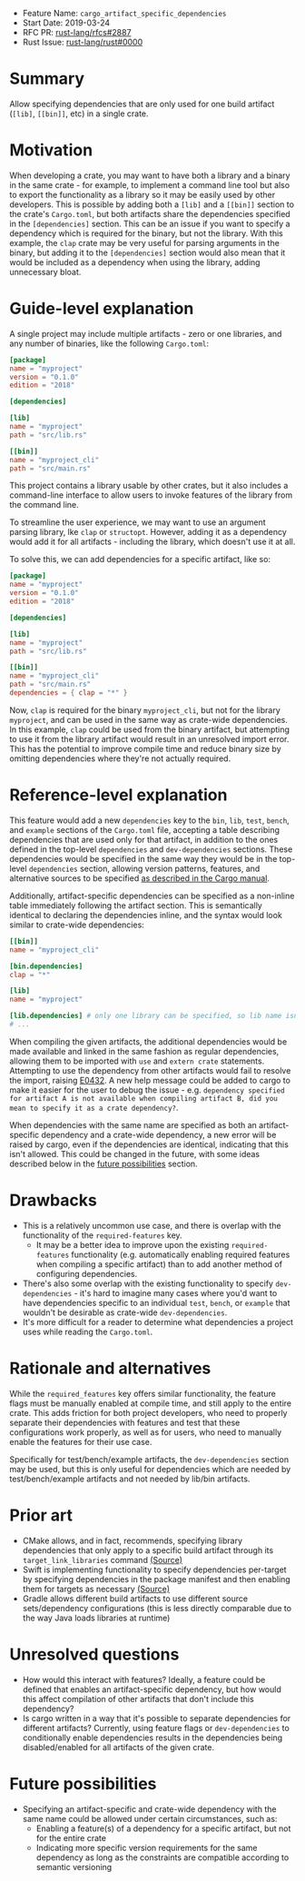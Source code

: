 - Feature Name: `cargo_artifact_specific_dependencies`
- Start Date: 2019-03-24
- RFC PR: [rust-lang/rfcs#2887](https://github.com/rust-lang/rfcs/pull/2887)
- Rust Issue: [rust-lang/rust#0000](https://github.com/rust-lang/rust/issues/0000)

# Summary
[summary]: #summary

Allow specifying dependencies that are only used for one build artifact (`[lib]`, `[[bin]]`, etc) in a single crate.

# Motivation
[motivation]: #motivation

When developing a crate, you may want to have both a library and a binary in the same crate - for example, to implement a command line tool but also to export the functionality as a library so it may be easily used by other developers. This is possible by adding both a `[lib]` and a `[[bin]]` section to the crate's `Cargo.toml`, but both artifacts share the dependencies specified in the `[dependencies]` section. This can be an issue if you want to specify a dependency which is required for the binary, but not the library. With this example, the `clap` crate may be very useful for parsing arguments in the binary, but adding it to the `[dependencies]` section would also mean that it would be included as a dependency when using the library, adding unnecessary bloat.

# Guide-level explanation
[guide-level-explanation]: #guide-level-explanation

A single project may include multiple artifacts - zero or one libraries, and any number of binaries, like the following `Cargo.toml`:

```toml
[package]
name = "myproject"
version = "0.1.0"
edition = "2018"

[dependencies]

[lib]
name = "myproject"
path = "src/lib.rs"

[[bin]]
name = "myproject_cli"
path = "src/main.rs"
```

This project contains a library usable by other crates, but it also includes a command-line interface to allow users to invoke features of the library from the command line.

To streamline the user experience, we may want to use an argument parsing library, lke `clap` or `structopt`. However, adding it as a dependency would add it for all artifacts - including the library, which doesn't use it at all.

To solve this, we can add dependencies for a specific artifact, like so:

```toml
[package]
name = "myproject"
version = "0.1.0"
edition = "2018"

[dependencies]

[lib]
name = "myproject"
path = "src/lib.rs"

[[bin]]
name = "myproject_cli"
path = "src/main.rs"
dependencies = { clap = "*" }
```

Now, `clap` is required for the binary `myproject_cli`, but not for the library `myproject`, and can be used in the same way as crate-wide dependencies. In this example, `clap` could be used from the binary artifact, but attempting to use it from the library artifact would result in an unresolved import error. This has the potential to improve compile time and reduce binary size by omitting dependencies where they're not actually required. 

# Reference-level explanation
[reference-level-explanation]: #reference-level-explanation

This feature would add a new `dependencies` key to the `bin`, `lib`, `test`, `bench`, and `example` sections of the `Cargo.toml` file, accepting a table describing dependencies that are used only for that artifact, in addition to the ones defined in the top-level `dependencies` and `dev-dependencies` sections. These dependencies would be specified in the same way they would be in the top-level `dependencies` section, allowing version patterns, features, and alternative sources to be specified [as described in the Cargo manual](https://doc.rust-lang.org/cargo/reference/specifying-dependencies.html).

Additionally, artifact-specific dependencies can be specified as a non-inline table immediately following the artifact section. This is semantically identical to declaring the dependencies inline, and the syntax would look similar to crate-wide dependencies:

```toml
[[bin]]
name = "myproject_cli"

[bin.dependencies]
clap = "*"

[lib]
name = "myproject"

[lib.dependencies] # only one library can be specified, so lib name isn't required
# ...
```

When compiling the given artifacts, the additional dependencies would be made available and linked in the same fashion as regular dependencies, allowing them to be imported with `use` and `extern crate` statements. Attempting to use the dependency from other artifacts would fail to resolve the import, raising [E0432](https://doc.rust-lang.org/error-index.html#E0432). A new help message could be added to cargo to make it easier for the user to debug the issue - e.g. `dependency specified for artifact A is not available when compiling artifact B, did you mean to specify it as a crate dependency?`.

When dependencies with the same name are specified as both an artifact-specific dependency and a crate-wide dependency, a new error will be raised by cargo, even if the dependencies are identical, indicating that this isn't allowed. This could be changed in the future, with some ideas described below in the [future possibilities](#future-possibilities) section.

# Drawbacks
[drawbacks]: #drawbacks

- This is a relatively uncommon use case, and there is overlap with the functionality of the `required-features` key.
  - It may be a better idea to improve upon the existing `required-features` functionality (e.g. automatically enabling required features when compiling a specific artifact) than to add another method of configuring dependencies.
- There's also some overlap with the existing functionality to specify `dev-dependencies` - it's hard to imagine many cases where you'd want to have dependencies specific to an individual `test`, `bench`, or `example` that wouldn't be desirable as crate-wide `dev-dependencies`.
- It's more difficult for a reader to determine what dependencies a project uses while reading the `Cargo.toml`.

# Rationale and alternatives
[rationale-and-alternatives]: #rationale-and-alternatives

While the `required_features` key offers similar functionality, the feature flags must be manually enabled at compile time, and still apply to the entire crate. This adds friction for both project developers, who need to properly separate their dependencies with features and test that these configurations work properly, as well as for users, who need to manually enable the features for their use case.

Specifically for test/bench/example artifacts, the `dev-dependencies` section may be used, but this is only useful for dependencies which are needed by test/bench/example artifacts and not needed by lib/bin artifacts.

# Prior art
[prior-art]: #prior-art

- CMake allows, and in fact, recommends, specifying library dependencies that only apply to a specific build artifact through its `target_link_libraries` command [(Source)](https://cmake.org/cmake/help/latest/command/target_link_libraries.html)
- Swift is implementing functionality to specify dependencies per-target by specifying dependencies in the package manifest and then enabling them for targets as necessary [(Source)](https://github.com/apple/swift-evolution/blob/master/proposals/0226-package-manager-target-based-dep-resolution.md)
- Gradle allows different build artifacts to use different source sets/dependency configurations (this is less directly comparable due to the way Java loads libraries at runtime)

# Unresolved questions
[unresolved-questions]: #unresolved-questions

- How would this interact with features? Ideally, a feature could be defined that enables an artifact-specific dependency, but how would this affect compilation of other artifacts that don't include this dependency?
- Is cargo written in a way that it's possible to separate dependencies for different artifacts? Currently, using feature flags or `dev-dependencies` to conditionally enable dependencies results in the dependencies being disabled/enabled for all artifacts of the given crate.

# Future possibilities
[future-possibilities]: #future-possibilities

- Specifying an artifact-specific and crate-wide dependency with the same name could be allowed under certain circumstances, such as:
  - Enabling a feature(s) of a dependency for a specific artifact, but not for the entire crate
  - Indicating more specific version requirements for the same dependency as long as the constraints are compatible according to semantic versioning